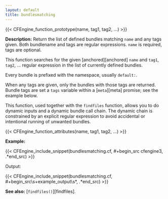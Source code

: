 ```yaml
---
layout: default
title: bundlesmatching
---
```


{{< CFEngine_function_prototype(name, tag1, tag2, ...) >}}

**Description:** Return the list of defined bundles matching `name` and any
tags given. Both bundlename and tags are regular expressions. `name` is
required, tags are optional.

This function searches for the given [anchored][anchored] `name` and `tag1`,
`tag2`, ... regular expression in the list of currently defined bundles.

Every bundle is prefixed with the namespace, usually `default:`.

When any tags are given, only the bundles with those tags are
returned. Bundle tags are set a `tags` variable within a [`meta`][meta]
promise; see the example below.

This function, used together with the `findfiles` function, allows you
to do dynamic inputs and a dynamic bundle call chain. The dynamic
chain is constrained by an explicit regular expression to avoid
accidental or intentional running of unwanted bundles.

{{< CFEngine_function_attributes(name, tag1, tag2, ...) >}}

**Example:**

{{< CFEngine_include_snippet(bundlesmatching.cf, #\+begin_src cfengine3, .*end_src) >}}

Output:

{{< CFEngine_include_snippet(bundlesmatching.cf, #\+begin_src\s+example_output\s*, .*end_src) >}}

**See also:** [`findfiles()`][findfiles].
